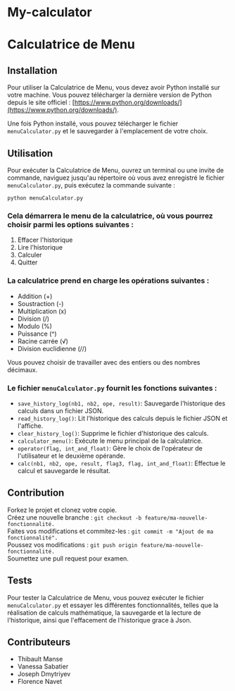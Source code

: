 # My-calculator
# Calculatrice de Menu

## Installation

Pour utiliser la Calculatrice de Menu, vous devez avoir Python installé sur votre machine. Vous pouvez télécharger la dernière version de Python depuis le site officiel : [https://www.python.org/downloads/](https://www.python.org/downloads/).

Une fois Python installé, vous pouvez télécharger le fichier `menuCalculator.py` et le sauvegarder à l'emplacement de votre choix.

## Utilisation

Pour exécuter la Calculatrice de Menu, ouvrez un terminal ou une invite de commande, naviguez jusqu'au répertoire où vous avez enregistré le fichier `menuCalculator.py`, puis exécutez la commande suivante :

```
python menuCalculator.py
```

### Cela démarrera le menu de la calculatrice, où vous pourrez choisir parmi les options suivantes :

1. Effacer l'historique
2. Lire l'historique
3. Calculer
4. Quitter

### La calculatrice prend en charge les opérations suivantes :

- Addition (+)
- Soustraction (-)
- Multiplication (x)
- Division (/)
- Modulo (%)
- Puissance (^)
- Racine carrée (√)
- Division euclidienne (//)

Vous pouvez choisir de travailler avec des entiers ou des nombres décimaux.

### Le fichier `menuCalculator.py` fournit les fonctions suivantes :

- `save_history_log(nb1, nb2, ope, result)`: Sauvegarde l'historique des calculs dans un fichier JSON.
- `read_history_log()`: Lit l'historique des calculs depuis le fichier JSON et l'affiche.
- `clear_history_log()`: Supprime le fichier d'historique des calculs.
- `calculator_menu()`: Exécute le menu principal de la calculatrice.
- `operator(flag, int_and_float)`: Gère le choix de l'opérateur de l'utilisateur et le deuxième opérande.
- `calc(nb1, nb2, ope, result, flag3, flag, int_and_float)`: Effectue le calcul et sauvegarde le résultat.

## Contribution

Forkez le projet et clonez votre copie.  
Créez une nouvelle branche : ```git checkout -b feature/ma-nouvelle-fonctionnalité. ```  
Faites vos modifications et commitez-les : ```git commit -m "Ajout de ma fonctionnalité".```  
Poussez vos modifications : ```git push origin feature/ma-nouvelle-fonctionnalité.```  
Soumettez une pull request pour examen.  

## Tests

Pour tester la Calculatrice de Menu, vous pouvez exécuter le fichier `menuCalculator.py` et essayer les différentes fonctionnalités, telles que la réalisation de calculs mathématique, la sauvegarde et la lecture de l'historique, ainsi que l'effacement de l'historique grace à Json.  

## Contributeurs
- Thibault Manse  
- Vanessa Sabatier  
- Joseph Dmytriyev  
- Florence Navet  


